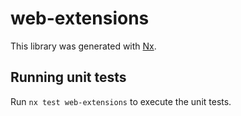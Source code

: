 # web-extensions

This library was generated with [Nx](https://nx.dev).

## Running unit tests

Run `nx test web-extensions` to execute the unit tests.
